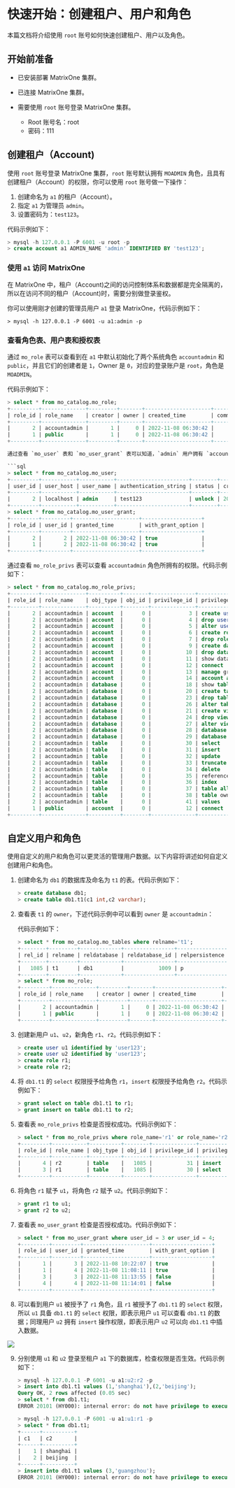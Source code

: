 # 快速开始：创建租户、用户和角色

本篇文档将介绍使用 `root` 账号如何快速创建租户、用户以及角色。

## 开始前准备

- 已安装部署 MatrixOne 集群。
- 已连接 MatrixOne 集群。
- 需要使用 `root` 账号登录 MatrixOne 集群。

   + Root 账号名：root
   + 密码：111

## 创建租户（Account)

使用 `root` 账号登录 MatrixOne 集群，`root` 账号默认拥有 `MOADMIN` 角色，且具有创建租户（Account）的权限，你可以使用 `root` 账号做一下操作：

1. 创建命名为 `a1` 的租户（Account）。
2. 指定 `a1` 为管理员 `admin`。
3. 设置密码为：`test123`。

代码示例如下：

```sql
> mysql -h 127.0.0.1 -P 6001 -u root -p
> create account a1 ADMIN_NAME 'admin' IDENTIFIED BY 'test123';
```

### 使用 `a1` 访问 MatrixOne

在 MatrixOne 中，租户（Account)之间的访问控制体系和数据都是完全隔离的，所以在访问不同的租户（Account)时，需要分别做登录鉴权。

你可以使用刚才创建的管理员用户 `a1` 登录 MatrixOne，代码示例如下：

```
> mysql -h 127.0.0.1 -P 6001 -u a1:admin -p
```

### 查看角色表、用户表和授权表

通过 `mo_role` 表可以查看到在 `a1` 中默认初始化了两个系统角色 `accountadmin` 和 `public`，并且它们的创建者是 `1`，Owner 是 `0`，对应的登录账户是 `root`，角色是 `MOADMIN`。

代码示例如下：

```sql
> select * from mo_catalog.mo_role;
+---------+--------------+---------+-------+---------------------+----------+
| role_id | role_name    | creator | owner | created_time        | comments |
+---------+--------------+---------+-------+---------------------+----------+
|       2 | accountadmin |       1 |     0 | 2022-11-08 06:30:42 |          |
|       1 | public       |       1 |     0 | 2022-11-08 06:30:42 |          |
+---------+--------------+---------+-------+---------------------+----------+

通过查看 `mo_user` 表和 `mo_user_grant` 表可以知道，`admin` 用户拥有 `accountadmin` 和 `public` 两种角色，且默认使用角色是 `accountadmin`。代码示例如下：

```sql
> select * from mo_catalog.mo_user;
+---------+-----------+-----------+-----------------------+--------+---------------------+--------------+------------+---------+-------+--------------+
| user_id | user_host | user_name | authentication_string | status | created_time        | expired_time | login_type | creator | owner | default_role |
+---------+-----------+-----------+-----------------------+--------+---------------------+--------------+------------+---------+-------+--------------+
|       2 | localhost | admin     | test123               | unlock | 2022-11-08 06:30:42 | NULL         | PASSWORD   |       1 |     0 |            2 |
+---------+-----------+-----------+-----------------------+--------+---------------------+--------------+------------+---------+-------+--------------+
> select * from mo_catalog.mo_user_grant;
+---------+---------+---------------------+-------------------+
| role_id | user_id | granted_time        | with_grant_option |
+---------+---------+---------------------+-------------------+
|       2 |       2 | 2022-11-08 06:30:42 | true              |
|       1 |       2 | 2022-11-08 06:30:42 | true              |
+---------+---------+---------------------+-------------------+
```

通过查看 `mo_role_privs` 表可以查看 `accountadmin` 角色所拥有的权限。代码示例如下：

```sql
> select * from mo_catalog.mo_role_privs;
+---------+--------------+----------+--------+--------------+--------------------+-----------------+-------------------+---------------------+-------------------+
| role_id | role_name    | obj_type | obj_id | privilege_id | privilege_name     | privilege_level | operation_user_id | granted_time        | with_grant_option |
+---------+--------------+----------+--------+--------------+--------------------+-----------------+-------------------+---------------------+-------------------+
|       2 | accountadmin | account  |      0 |            3 | create user        | *               |                 1 | 2022-11-08 06:30:42 | true              |
|       2 | accountadmin | account  |      0 |            4 | drop user          | *               |                 1 | 2022-11-08 06:30:42 | true              |
|       2 | accountadmin | account  |      0 |            5 | alter user         | *               |                 1 | 2022-11-08 06:30:42 | true              |
|       2 | accountadmin | account  |      0 |            6 | create role        | *               |                 1 | 2022-11-08 06:30:42 | true              |
|       2 | accountadmin | account  |      0 |            7 | drop role          | *               |                 1 | 2022-11-08 06:30:42 | true              |
|       2 | accountadmin | account  |      0 |            9 | create database    | *               |                 1 | 2022-11-08 06:30:42 | true              |
|       2 | accountadmin | account  |      0 |           10 | drop database      | *               |                 1 | 2022-11-08 06:30:42 | true              |
|       2 | accountadmin | account  |      0 |           11 | show databases     | *               |                 1 | 2022-11-08 06:30:42 | true              |
|       2 | accountadmin | account  |      0 |           12 | connect            | *               |                 1 | 2022-11-08 06:30:42 | true              |
|       2 | accountadmin | account  |      0 |           13 | manage grants      | *               |                 1 | 2022-11-08 06:30:42 | true              |
|       2 | accountadmin | account  |      0 |           14 | account all        | *               |                 1 | 2022-11-08 06:30:42 | true              |
|       2 | accountadmin | database |      0 |           18 | show tables        | *               |                 1 | 2022-11-08 06:30:42 | true              |
|       2 | accountadmin | database |      0 |           20 | create table       | *               |                 1 | 2022-11-08 06:30:42 | true              |
|       2 | accountadmin | database |      0 |           23 | drop table         | *               |                 1 | 2022-11-08 06:30:42 | true              |
|       2 | accountadmin | database |      0 |           26 | alter table        | *               |                 1 | 2022-11-08 06:30:42 | true              |
|       2 | accountadmin | database |      0 |           21 | create view        | *               |                 1 | 2022-11-08 06:30:42 | true              |
|       2 | accountadmin | database |      0 |           24 | drop view          | *               |                 1 | 2022-11-08 06:30:42 | true              |
|       2 | accountadmin | database |      0 |           27 | alter view         | *               |                 1 | 2022-11-08 06:30:42 | true              |
|       2 | accountadmin | database |      0 |           28 | database all       | *               |                 1 | 2022-11-08 06:30:42 | true              |
|       2 | accountadmin | database |      0 |           29 | database ownership | *               |                 1 | 2022-11-08 06:30:42 | true              |
|       2 | accountadmin | table    |      0 |           30 | select             | *.*             |                 1 | 2022-11-08 06:30:42 | true              |
|       2 | accountadmin | table    |      0 |           31 | insert             | *.*             |                 1 | 2022-11-08 06:30:42 | true              |
|       2 | accountadmin | table    |      0 |           32 | update             | *.*             |                 1 | 2022-11-08 06:30:42 | true              |
|       2 | accountadmin | table    |      0 |           33 | truncate           | *.*             |                 1 | 2022-11-08 06:30:42 | true              |
|       2 | accountadmin | table    |      0 |           34 | delete             | *.*             |                 1 | 2022-11-08 06:30:42 | true              |
|       2 | accountadmin | table    |      0 |           35 | reference          | *.*             |                 1 | 2022-11-08 06:30:42 | true              |
|       2 | accountadmin | table    |      0 |           36 | index              | *.*             |                 1 | 2022-11-08 06:30:42 | true              |
|       2 | accountadmin | table    |      0 |           37 | table all          | *.*             |                 1 | 2022-11-08 06:30:42 | true              |
|       2 | accountadmin | table    |      0 |           38 | table ownership    | *.*             |                 1 | 2022-11-08 06:30:42 | true              |
|       2 | accountadmin | table    |      0 |           41 | values             | t               |                 1 | 2022-11-08 06:30:42 | true              |
|       1 | public       | account  |      0 |           12 | connect            | *               |                 1 | 2022-11-08 06:30:42 | true              |
+---------+--------------+----------+--------+--------------+--------------------+-----------------+-------------------+---------------------+-------------------+
```

## 自定义用户和角色

使用自定义的用户和角色可以更灵活的管理用户数据。以下内容将讲述如何自定义创建用户和角色。

1. 创建命名为 `db1` 的数据库及命名为 `t1` 的表。代码示例如下：

    ```sql
    > create database db1;
    > create table db1.t1(c1 int,c2 varchar);
    ```

2. 查看表 `t1` 的 `owner`，下述代码示例中可以看到 `owner` 是 `accountadmin`：

    代码示例如下：

    ```sql
    > select * from mo_catalog.mo_tables where relname='t1';
    +--------+---------+-------------+----------------+----------------+---------+-------------+-----------------------------------------+---------------------+---------+-------+------------+--------------------------+------------------+
    | rel_id | relname | reldatabase | reldatabase_id | relpersistence | relkind | rel_comment | rel_createsql                           | created_time        | creator | owner | account_id | partitioned              | viewdef          |
    +--------+---------+-------------+----------------+----------------+---------+-------------+-----------------------------------------+---------------------+---------+-------+------------+--------------------------+------------------+
    |   1085 | t1      | db1         |           1009 | p              | r       |             | create table db1.t1 (c1 int,c2 varchar) | 2022-11-08 19:02:06 |       2 |     2 |          1 | 0x                       | 0x               |
    +--------+---------+-------------+----------------+----------------+---------+-------------+-----------------------------------------+---------------------+---------+-------+------------+--------------------------+------------------+
    > select * from mo_role;
    +---------+--------------+---------+-------+---------------------+----------+
    | role_id | role_name    | creator | owner | created_time        | comments |
    +---------+--------------+---------+-------+---------------------+----------+
    |       2 | accountadmin |       1 |     0 | 2022-11-08 06:30:42 |          |
    |       1 | public       |       1 |     0 | 2022-11-08 06:30:42 |          |
    +---------+--------------+---------+-------+---------------------+----------+
    ```

3. 创建新用户 `u1`、`u2`，新角色 `r1`、`r2`。代码示例如下：

    ```sql
    > create user u1 identified by 'user123';
    > create user u2 identified by 'user123';
    > create role r1;
    > create role r2;
    ```

4. 将 `db1.t1` 的 `select` 权限授予给角色 `r1`，`insert` 权限授予给角色 `r2`。代码示例如下：

    ```sql
    > grant select on table db1.t1 to r1;
    > grant insert on table db1.t1 to r2;
    ```

5. 查看表 `mo_role_privs` 检查是否授权成功。代码示例如下：

    ```sql
    > select * from mo_role_privs where role_name='r1' or role_name='r2';
    +---------+-----------+----------+--------+--------------+----------------+-----------------+-------------------+---------------------+-------------------+
    | role_id | role_name | obj_type | obj_id | privilege_id | privilege_name | privilege_level | operation_user_id | granted_time        | with_grant_option |
    +---------+-----------+----------+--------+--------------+----------------+-----------------+-------------------+---------------------+-------------------+
    |       4 | r2        | table    |   1085 |           31 | insert         | d.t             |                 2 | 2022-11-08 11:30:20 | false             |
    |       3 | r1        | table    |   1085 |           30 | select         | d.t             |                 2 | 2022-11-08 11:26:20 | false             |
    +---------+-----------+----------+--------+--------------+----------------+-----------------+-------------------+---------------------+-------------------+
    ```

6. 将角色 `r1` 赋予 `u1`，将角色 `r2` 赋予 `u2`。代码示例如下：

    ```sql
    > grant r1 to u1;
    > grant r2 to u2;
    ```

7. 查看表 `mo_user_grant` 检查是否授权成功。代码示例如下：

    ```sql
    > select * from mo_user_grant where user_id = 3 or user_id = 4;
    +---------+---------+---------------------+-------------------+
    | role_id | user_id | granted_time        | with_grant_option |
    +---------+---------+---------------------+-------------------+
    |       1 |       3 | 2022-11-08 10:22:07 | true              |
    |       1 |       4 | 2022-11-08 11:08:11 | true              |
    |       3 |       3 | 2022-11-08 11:13:55 | false             |
    |       4 |       4 | 2022-11-08 11:14:01 | false             |
    +---------+---------+---------------------+-------------------+
    ```

8. 可以看到用户 `u1` 被授予了 `r1` 角色，且 `r1` 被授予了 `db1.t1` 的 `select` 权限，所以 `u1` 具备 `db1.t1` 的 `select` 权限，即表示用户 `u1` 可以查看 `db1.t1` 的数据；同理用户 `u2` 拥有 `insert` 操作权限，即表示用户 `u2` 可以向 `db1.t1` 中插入数据。

![](https://github.com/matrixorigin/artwork/blob/main/docs/security/custom-user.png?raw=true)

9. 分别使用 `u1` 和 `u2` 登录至租户 `a1` 下的数据库，检查权限是否生效。代码示例如下：

    ```sql
    > mysql -h 127.0.0.1 -P 6001 -u a1:u2:r2 -p
    > insert into db1.t1 values (1,'shanghai'),(2,'beijing');
    Query OK, 2 rows affected (0.05 sec)
    > select * from db1.t1;
    ERROR 20101 (HY000): internal error: do not have privilege to execute the statement

    > mysql -h 127.0.0.1 -P 6001 -u a1:u1:r1 -p
    > select * from db1.t1;
    +------+----------+
    | c1   | c2       |
    +------+----------+
    |    1 | shanghai |
    |    2 | beijing  |
    +------+----------+
    > insert into db1.t1 values (3,'guangzhou');
    ERROR 20101 (HY000): internal error: do not have privilege to execute the statement
    ```

